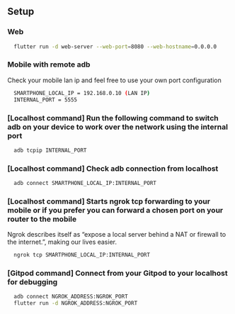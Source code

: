 ## Setup
### Web
```bash
  flutter run -d web-server --web-port=8080 --web-hostname=0.0.0.0
```  
### Mobile with remote adb
Check your mobile lan ip and feel free to use your own port configuration
```bash
  SMARTPHONE_LOCAL_IP = 192.168.0.10 (LAN IP)
  INTERNAL_PORT = 5555
```
### [Localhost command] Run the following command to switch adb on your device to work over the network using the internal port
```bash
  adb tcpip INTERNAL_PORT
```
### [Localhost command] Check adb connection from localhost
```bash
  adb connect SMARTPHONE_LOCAL_IP:INTERNAL_PORT
``` 
### [Localhost command] Starts ngrok tcp forwarding to your mobile or if you prefer you can forward a chosen port on your router to the mobile
Ngrok describes itself as “expose a local server behind a NAT or firewall to the internet.”, making our lives easier.
```bash
  ngrok tcp SMARTPHONE_LOCAL_IP:INTERNAL_PORT
```  
### [Gitpod command] Connect from your Gitpod to your localhost for debugging
```bash
  adb connect NGROK_ADDRESS:NGROK_PORT
  flutter run -d NGROK_ADDRESS:NGROK_PORT
```  
